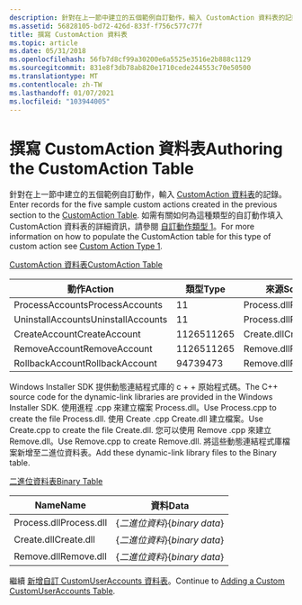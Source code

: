 ```yaml
---
description: 針對在上一節中建立的五個範例自訂動作，輸入 CustomAction 資料表的記錄。 如需有關如何為這種類型的自訂動作填入 CustomAction 資料表的詳細資訊，請參閱自訂動作類型1。
ms.assetid: 56828105-bd72-426d-833f-f756c577c77f
title: 撰寫 CustomAction 資料表
ms.topic: article
ms.date: 05/31/2018
ms.openlocfilehash: 56fb7d8cf99a30200e6a5525e3516e2b888c1129
ms.sourcegitcommit: 831e8f3db78ab820e1710cede244553c70e50500
ms.translationtype: MT
ms.contentlocale: zh-TW
ms.lasthandoff: 01/07/2021
ms.locfileid: "103944005"
---
```

# <a name="authoring-the-customaction-table"></a><span data-ttu-id="a3fd1-104">撰寫 CustomAction 資料表</span><span class="sxs-lookup"><span data-stu-id="a3fd1-104">Authoring the CustomAction Table</span></span>

<span data-ttu-id="a3fd1-105">針對在上一節中建立的五個範例自訂動作，輸入 [CustomAction 資料表](customaction-table.md)的記錄。</span><span class="sxs-lookup"><span data-stu-id="a3fd1-105">Enter records for the five sample custom actions created in the previous section to the [CustomAction Table](customaction-table.md).</span></span> <span data-ttu-id="a3fd1-106">如需有關如何為這種類型的自訂動作填入 CustomAction 資料表的詳細資訊，請參閱 [自訂動作類型 1](custom-action-type-1.md)。</span><span class="sxs-lookup"><span data-stu-id="a3fd1-106">For more information on how to populate the CustomAction table for this type of custom action see [Custom Action Type 1](custom-action-type-1.md).</span></span>

[<span data-ttu-id="a3fd1-107">CustomAction 資料表</span><span class="sxs-lookup"><span data-stu-id="a3fd1-107">CustomAction Table</span></span>](customaction-table.md)



| <span data-ttu-id="a3fd1-108">動作</span><span class="sxs-lookup"><span data-stu-id="a3fd1-108">Action</span></span>            | <span data-ttu-id="a3fd1-109">類型</span><span class="sxs-lookup"><span data-stu-id="a3fd1-109">Type</span></span>  | <span data-ttu-id="a3fd1-110">來源</span><span class="sxs-lookup"><span data-stu-id="a3fd1-110">Source</span></span>      | <span data-ttu-id="a3fd1-111">目標</span><span class="sxs-lookup"><span data-stu-id="a3fd1-111">Target</span></span>                |
|-------------------|-------|-------------|-----------------------|
| <span data-ttu-id="a3fd1-112">ProcessAccounts</span><span class="sxs-lookup"><span data-stu-id="a3fd1-112">ProcessAccounts</span></span>   | <span data-ttu-id="a3fd1-113">1</span><span class="sxs-lookup"><span data-stu-id="a3fd1-113">1</span></span>     | <span data-ttu-id="a3fd1-114">Process.dll</span><span class="sxs-lookup"><span data-stu-id="a3fd1-114">Process.dll</span></span> | <span data-ttu-id="a3fd1-115">ProcessUserAccounts</span><span class="sxs-lookup"><span data-stu-id="a3fd1-115">ProcessUserAccounts</span></span>   |
| <span data-ttu-id="a3fd1-116">UninstallAccounts</span><span class="sxs-lookup"><span data-stu-id="a3fd1-116">UninstallAccounts</span></span> | <span data-ttu-id="a3fd1-117">1</span><span class="sxs-lookup"><span data-stu-id="a3fd1-117">1</span></span>     | <span data-ttu-id="a3fd1-118">Process.dll</span><span class="sxs-lookup"><span data-stu-id="a3fd1-118">Process.dll</span></span> | <span data-ttu-id="a3fd1-119">UninstallUserAccounts</span><span class="sxs-lookup"><span data-stu-id="a3fd1-119">UninstallUserAccounts</span></span> |
| <span data-ttu-id="a3fd1-120">CreateAccount</span><span class="sxs-lookup"><span data-stu-id="a3fd1-120">CreateAccount</span></span>     | <span data-ttu-id="a3fd1-121">11265</span><span class="sxs-lookup"><span data-stu-id="a3fd1-121">11265</span></span> | <span data-ttu-id="a3fd1-122">Create.dll</span><span class="sxs-lookup"><span data-stu-id="a3fd1-122">Create.dll</span></span>  | <span data-ttu-id="a3fd1-123">CreateUserAccount</span><span class="sxs-lookup"><span data-stu-id="a3fd1-123">CreateUserAccount</span></span>     |
| <span data-ttu-id="a3fd1-124">RemoveAccount</span><span class="sxs-lookup"><span data-stu-id="a3fd1-124">RemoveAccount</span></span>     | <span data-ttu-id="a3fd1-125">11265</span><span class="sxs-lookup"><span data-stu-id="a3fd1-125">11265</span></span> | <span data-ttu-id="a3fd1-126">Remove.dll</span><span class="sxs-lookup"><span data-stu-id="a3fd1-126">Remove.dll</span></span>  | <span data-ttu-id="a3fd1-127">RemoveUserAccount</span><span class="sxs-lookup"><span data-stu-id="a3fd1-127">RemoveUserAccount</span></span>     |
| <span data-ttu-id="a3fd1-128">RollbackAccount</span><span class="sxs-lookup"><span data-stu-id="a3fd1-128">RollbackAccount</span></span>   | <span data-ttu-id="a3fd1-129">9473</span><span class="sxs-lookup"><span data-stu-id="a3fd1-129">9473</span></span>  | <span data-ttu-id="a3fd1-130">Remove.dll</span><span class="sxs-lookup"><span data-stu-id="a3fd1-130">Remove.dll</span></span>  | <span data-ttu-id="a3fd1-131">RemoveUserAccount</span><span class="sxs-lookup"><span data-stu-id="a3fd1-131">RemoveUserAccount</span></span>     |



 

<span data-ttu-id="a3fd1-132">Windows Installer SDK 提供動態連結程式庫的 c + + 原始程式碼。</span><span class="sxs-lookup"><span data-stu-id="a3fd1-132">The C++ source code for the dynamic-link libraries are provided in the Windows Installer SDK.</span></span> <span data-ttu-id="a3fd1-133">使用進程 .cpp 來建立檔案 Process.dll。</span><span class="sxs-lookup"><span data-stu-id="a3fd1-133">Use Process.cpp to create the file Process.dll.</span></span> <span data-ttu-id="a3fd1-134">使用 Create .cpp Create.dll 建立檔案。</span><span class="sxs-lookup"><span data-stu-id="a3fd1-134">Use Create.cpp to create the file Create.dll.</span></span> <span data-ttu-id="a3fd1-135">您可以使用 Remove .cpp 來建立 Remove.dll。</span><span class="sxs-lookup"><span data-stu-id="a3fd1-135">Use Remove.cpp to create Remove.dll.</span></span> <span data-ttu-id="a3fd1-136">將這些動態連結程式庫檔案新增至二進位資料表。</span><span class="sxs-lookup"><span data-stu-id="a3fd1-136">Add these dynamic-link library files to the Binary table.</span></span>

[<span data-ttu-id="a3fd1-137">二進位資料表</span><span class="sxs-lookup"><span data-stu-id="a3fd1-137">Binary Table</span></span>](binary-table.md)



| <span data-ttu-id="a3fd1-138">Name</span><span class="sxs-lookup"><span data-stu-id="a3fd1-138">Name</span></span>        | <span data-ttu-id="a3fd1-139">資料</span><span class="sxs-lookup"><span data-stu-id="a3fd1-139">Data</span></span>            |
|-------------|-----------------|
| <span data-ttu-id="a3fd1-140">Process.dll</span><span class="sxs-lookup"><span data-stu-id="a3fd1-140">Process.dll</span></span> | <span data-ttu-id="a3fd1-141">{*二進位資料*}</span><span class="sxs-lookup"><span data-stu-id="a3fd1-141">{*binary data*}</span></span> |
| <span data-ttu-id="a3fd1-142">Create.dll</span><span class="sxs-lookup"><span data-stu-id="a3fd1-142">Create.dll</span></span>  | <span data-ttu-id="a3fd1-143">{*二進位資料*}</span><span class="sxs-lookup"><span data-stu-id="a3fd1-143">{*binary data*}</span></span> |
| <span data-ttu-id="a3fd1-144">Remove.dll</span><span class="sxs-lookup"><span data-stu-id="a3fd1-144">Remove.dll</span></span>  | <span data-ttu-id="a3fd1-145">{*二進位資料*}</span><span class="sxs-lookup"><span data-stu-id="a3fd1-145">{*binary data*}</span></span> |



 

<span data-ttu-id="a3fd1-146">繼續 [新增自訂 CustomUserAccounts 資料表](adding-a-custom-customuseraccounts-table.md)。</span><span class="sxs-lookup"><span data-stu-id="a3fd1-146">Continue to [Adding a Custom CustomUserAccounts Table](adding-a-custom-customuseraccounts-table.md).</span></span>

 

 



